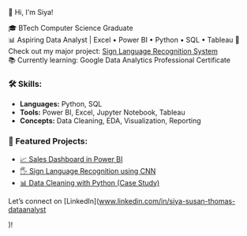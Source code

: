 👋 Hi, I'm Siya!

🎓 BTech Computer Science Graduate  
📊 Aspiring Data Analyst | Excel • Power BI • Python • SQL  • Tableau
📁 Check out my major project: [Sign Language Recognition System](https://github.com/SIYA-2806/Sign-Language-recognition)  
📚 Currently learning: Google Data Analytics Professional Certificate

### 🛠️ Skills:
- **Languages:** Python, SQL
- **Tools:** Power BI, Excel, Jupyter Notebook, Tableau
- **Concepts:** Data Cleaning, EDA, Visualization, Reporting

### 📌 Featured Projects:
- [📈 Sales Dashboard in Power BI](link)
- [🖐 Sign Language Recognition using CNN](link)
- [📊 Data Cleaning with Python (Case Study)](link)

Let’s connect on [LinkedIn](www.linkedin.com/in/siya-susan-thomas-dataanalyst

)!

